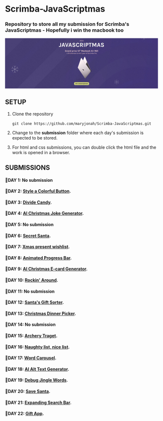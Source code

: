 # Scrimba-JavaScriptmas
### Repository to store all my submission for Scrimba's JavaScriptmas - Hopefully i win the macbook too

![Landing Page of Scrimba's JavaScriptmas](./assets/javascriptmas.JPG)

## SETUP
1. Clone the repository

   `git clone https://github.com/maryjonah/Scrimba-JavaScriptmas.git`

2. Change to the **submission** folder where each day's submission is expected to be stored.

3. For html and css submissions, you can double click the html file and the work is opened in a browser.

## SUBMISSIONS
#### 🎄DAY 1: No submission
#### 🎄DAY 2: [Style a Colorful Button](./submissions/day_02/README.md).
#### 🎄DAY 3: [Divide Candy](./submissions/day_03/README.md).
#### 🎄DAY 4: [AI Christmas Joke Generator](./submissions/day_04/README.md).
#### 🎄DAY 5: No submission
#### 🎄DAY 6: [Secret Santa](./submissions/day_06/README.md).
#### 🎄DAY 7: [Xmas present wishlist](./submissions/day_07/README.md).
#### 🎄DAY 8: [Animated Progress Bar](./submissions/day_08/README.md).
#### 🎄DAY 9: [AI Christmas E-card Generator](https://scrimba.com/learn/javascriptmas/-day-9-ai-christmas-e-card-generator-co761486894fe3c76c9ed2dba).
#### 🎄DAY 10: [Rockin' Around](./submissions/day_10/README.md).
#### 🎄DAY 11: No submission
#### 🎄DAY 12: [Santa's Gift Sorter](./submissions/day_12/README.md).
#### 🎄DAY 13: [Christmas Dinner Picker](./submissions/day_13/README.md).
#### 🎄DAY 14: No submission
#### 🎄DAY 15: [Archery Traget](./submissions/day_15/README.md).
#### 🎄DAY 16: [Naughty list, nice list](./submissions/day_16/README.md).
#### 🎄DAY 17: [Word Carousel](./submissions/day_17/README.md).
#### 🎄DAY 18: [AI Alt Text Generator](./submissions/day_18/README.md).
#### 🎄DAY 19: [Debug Jingle Words](./submissions/day_19/README.md).
#### 🎄DAY 20: [Save Santa](./submissions/day_20/README.md).
#### 🎄DAY 21: [Expanding Search Bar](./submissions/day_21/README.md).
#### 🎄DAY 22: [Gift App](./submissions/day_22/README.md).
